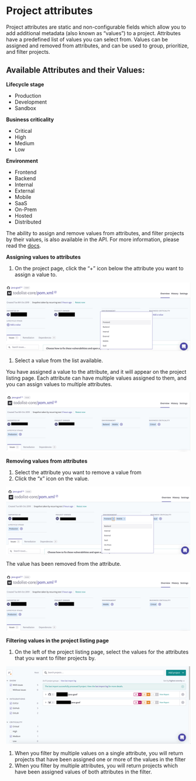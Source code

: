 # Project attributes

Project attributes are static and non-configurable fields which allow you to add additional metadata \(also known as “values”\) to a project. Attributes have a predefined list of values you can select from. Values can be assigned and removed from attributes, and can be used to group, prioritize, and filter projects.

## **Available Attributes and their Values:**

**Lifecycle stage**

* Production
* Development
* Sandbox

**Business criticality**

* Critical
* High
* Medium
* Low

**Environment**

* Frontend
* Backend
* Internal
* External
* Mobile
* SaaS
* On-Prem
* Hosted
* Distributed

The ability to assign and remove values from attributes, and filter projects by their values, is also available in the API. For more information, please read the [docs](https://snyk.docs.apiary.io/reference/projects/project-attributes).

**Assigning values to attributes**

1. On the project page, click the “+” icon below the attribute you want to assign a value to. 

![GS1.png](../../.gitbook/assets/gs1.png)
1. Select a value from the list available.

You have assigned a value to the attribute, and it will appear on the project listing page. Each attribute can have multiple values assigned to them, and you can assign values to multiple attributes.

![](../../.gitbook/assets/gs2.png)

**Removing values from attributes**

1. Select the attribute you want to remove a value from
2. Click the “x” icon on the value.

![](../../.gitbook/assets/gs3.png)

The value has been removed from the attribute.

![](../../.gitbook/assets/gs4.png)

**Filtering values in the project listing page**

1. On the left of the project listing page, select the values for the attributes that you want to filter projects by.

![GS5.png](../../.gitbook/assets/gs5.png)
1. When you filter by multiple values on a single attribute, you will return projects that have been assigned one or more of the values in the filter
2. When you filter by multiple attributes, you will return projects which have been assigned values of both attributes in the filter. 

